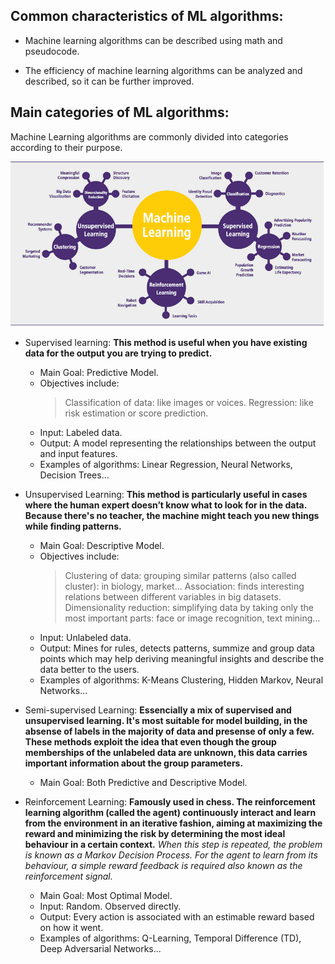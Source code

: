 
## Common characteristics of ML algorithms:

- Machine learning algorithms can be described using math and pseudocode.

- The efficiency of machine learning algorithms can be analyzed and described, so it can be further improved.


## Main categories of ML algorithms:

Machine Learning algorithms are commonly divided into categories according to their purpose.

![Overview](_algorithms_diagram.png)

- Supervised learning: 
    **This method is useful when you have existing data for the output you are trying to predict.**
    - Main Goal: Predictive Model.
    - Objectives include: 
        > Classification of data: like images or voices.
        > Regression: like risk estimation or score prediction.
    - Input: Labeled data.
    - Output: A model representing the relationships between the output and input features.
    - Examples of algorithms: Linear Regression, Neural Networks, Decision Trees...


- Unsupervised Learning:
    **This method is particularly useful in cases where the human expert doesn’t know what to look for in the data. Because there's no teacher, the machine might teach you new things while finding patterns.**
    - Main Goal: Descriptive Model.
    - Objectives include: 
        > Clustering of data: grouping similar patterns (also called cluster): in biology, market...
        > Association: finds interesting relations between different variables in big datasets.
        > Dimensionality reduction: simplifying data by taking only the most important parts: face or image recognition, text mining...
    - Input: Unlabeled data.
    - Output: Mines for rules, detects patterns, summize and group data points which may help deriving meaningful insights and describe the data better to the users.
    - Examples of algorithms: K-Means Clustering, Hidden Markov, Neural Networks...


- Semi-supervised Learning: 
    **Essencially a mix of supervised and unsupervised learning. It's most suitable for model building, in the absense of labels in the majority of data and presense of only a few. These methods exploit the idea that even though the group memberships of the unlabeled data are unknown, this data carries important information about the group parameters.**
    - Main Goal: Both Predictive and Descriptive Model.


- Reinforcement Learning: 
    **Famously used in chess. The reinforcement learning algorithm (called the agent) continuously interact and learn from the environment in an iterative fashion, aiming at maximizing the reward and minimizing the risk by determining the most ideal behaviour in a certain context.** 
    *When this step is repeated, the problem is known as a Markov Decision Process.*
    *For the agent to learn from its behaviour, a simple reward feedback is required also known as the reinforcement signal.*
    - Main Goal: Most Optimal Model.
    - Input: Random. Observed directly.
    - Output: Every action is associated with an estimable reward based on how it went.
    - Examples of algorithms: Q-Learning, Temporal Difference (TD), Deep Adversarial Networks...

